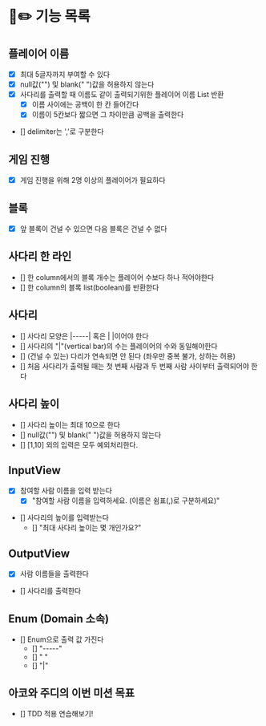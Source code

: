 #  🎒✏️ 기능 목록 

## 플레이어 이름
- [x] 최대 5글자까지 부여할 수 있다
- [x] null값("") 및 blank(" ")값을 허용하지 않는다
- [x] 사다리를 출력할 때 이름도 같이 출력되기위한 플레이어 이름 List 반환
  - [x] 이름 사이에는 공백이 한 칸 들어간다
  - [x] 이름이 5칸보다 짧으면 그 차이만큼 공백을 출력한다 
- [] delimiter는 ','로 구분한다


## 게임 진행
- [x] 게임 진행을 위해 2명 이상의 플레이어가 필요하다


## 블록
- [x] 앞 블록이 건널 수 있으면 다음 블록은 건널 수 없다


## 사다리 한 라인
- [] 한 column에서의 블록 개수는 플레이어 수보다 하나 적어야한다
- [] 한 column의 블록 list(boolean)를 반환한다


## 사다리
- [] 사다리 모양은 |-----| 혹은 |     |이어야 한다 
- [] 사다리의 "|"(vertical bar)의 수는 플레이어의 수와 동일해야한다
- [] (건널 수 있는) 다리가 연속되면 안 된다 (좌우만 중복 불가, 상하는 허용)
- [] 처음 사다리가 출력될 때는 첫 번째 사람과 두 번째 사람 사이부터 출력되어야 한다


## 사다리 높이
- [] 사다리 높이는 최대 10으로 한다
- [] null값("") 및 blank(" ")값을 허용하지 않는다
- [] [1,10] 외의 입력은 모두 예외처리한다.


## InputView
- [x] 참여할 사람 이름을 입력 받는다
  - [x] "참여할 사람 이름을 입력하세요. (이름은 쉼표(,)로 구분하세요)"
- [] 사다리의 높이를 입력받는다
  - [] "최대 사다리 높이는 몇 개인가요?"


## OutputView
- [x] 사람 이름들을 출력한다
- [] 사다리를 출력한다


## Enum (Domain 소속)
- [] Enum으로 출력 값 가진다
  - [] "-----"
  - [] "     "
  - [] "|"


## 아코와 주디의 이번 미션 목표
- [] TDD 적용 연습해보기!
